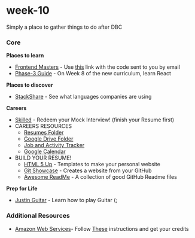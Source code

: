 # week-10
Simply a place to gather things to do after DBC
### Core
**Places to learn**

- [Frontend Masters](https://frontendmasters.com/) - Use [this](https://frontendmasters.com/enroll/prepaid/) link with the code sent to you by email
- [Phase-3 Guide](https://github.com/nyc-fiddler-crabs-2017/phase-3-guide) - On Week 8 of the new curriculum, learn React

**Places to discover**
- [StackShare](https://stackshare.io/) - See what languages companies are using

**Careers**  
- [Skilled](https://www.skilledinc.com/) - Redeem your Mock Interview! (finish your Resume first)
- CAREERS RESOURCES
  - [Resumes Folder](https://drive.google.com/drive/folders/0B-8NMt0t3FoBZFhpSzBUUWhqX0E)
  - [Google Drive Folder](https://drive.google.com/drive/folders/0B3_phrRE1e2HOWFMaTVfb0Nsbk0)
  - [Job and Activity Tracker](https://docs.google.com/spreadsheets/d/1u2cxtRDbGKo9BiAHgauQZFOdE4hvK_nU0YiVFK0_qro/edit#gid=894268417)
  - [Google Calendar](https://calendar.google.com/)
- BUILD YOUR RESUME!
  - [HTML 5 Up](https://html5up.net/) - Templates to make your personal website
  - [Git Showcase](https://www.gitshowcase.com) - Creates a website from your GitHub
  - [Awesome ReadMe](https://github.com/matiassingers/awesome-readme) - A collection of good GitHub Readme files

**Prep for Life**

- [Justin Guitar](https://www.justinguitar.com/) - Learn how to play Guitar (;

### Additional Resources

- [Amazon Web Services](../resources/cool-stuff-in-rails.md)- Follow [These](https://docs.google.com/document/d/1RuabdIr_GTP09gqTqh_-RKQeKbSEo1NMrnbumVpokos/edit) instructions and get your credits

